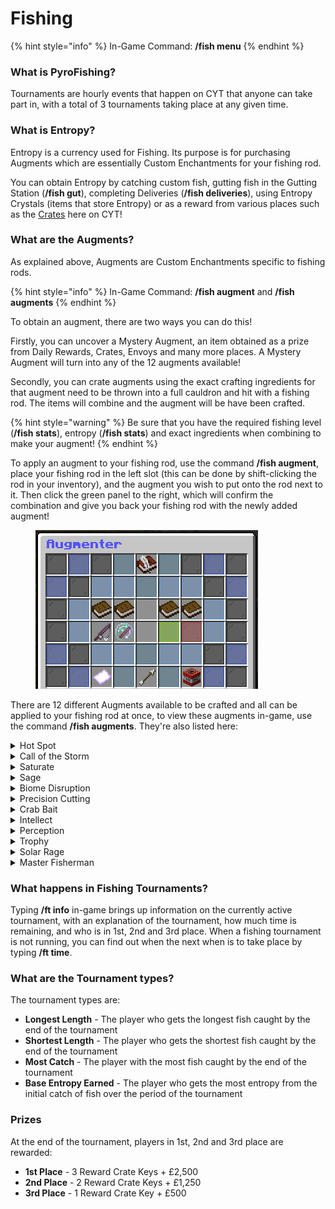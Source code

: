 # Fishing

{% hint style="info" %}
In-Game Command: **/fish menu**
{% endhint %}

### **What is PyroFishing?**

Tournaments are hourly events that happen on CYT that anyone can take part in, with a total of 3 tournaments taking place at any given time.

### What is Entropy?

Entropy is a currency used for Fishing. Its purpose is for purchasing Augments which are essentially Custom Enchantments for your fishing rod.

You can obtain Entropy by catching custom fish, gutting fish in the Gutting Station (**/fish gut**), completing Deliveries (**/fish deliveries**), using Entropy Crystals (items that store Entropy) or as a reward from various places such as the [Crates](crates.md) here on CYT!

### What are the Augments?

As explained above, Augments are Custom Enchantments specific to fishing rods.

{% hint style="info" %}
In-Game Command: **/fish augment** and **/fish augments**
{% endhint %}

To obtain an augment, there are two ways you can do this!

Firstly, you can uncover a Mystery Augment, an item obtained as a prize from Daily Rewards, Crates, Envoys and many more places. A Mystery Augment will turn into any of the 12 augments available!

Secondly,  you can crate augments using the exact crafting ingredients for that augment need to be thrown into a full cauldron and hit with a fishing rod. The items will combine and the augment will be have been crafted.

{% hint style="warning" %}
Be sure that you have the required fishing level (**/fish stats**), entropy (**/fish stats**) and exact ingredients when combining to make your augment!
{% endhint %}

To apply an augment to your fishing rod, use the command **/fish augment**, place your fishing rod in the left slot (this can be done by shift-clicking the rod in your inventory), and the augment you wish to put onto the rod next to it. Then click the green panel to the right, which will confirm the combination and give you back your fishing rod with the newly added augment!

<figure><img src="../../.gitbook/assets/image (9).png" alt=""><figcaption></figcaption></figure>

There are 12 different Augments available to be crafted and all can be applied to your fishing rod at once, to view these augments in-game, use the command **/fish augments**. They're also listed here:

<details>

<summary>Hot Spot</summary>

#### Description

Hot Spot will give you a chance to get more than one fish per catch. The higher level the augment, the higher chance to catch fish and the more fish that you will catch from one single catch.&#x20;

#### Requirements

* Required Fishing Level: **10**
* Entropy Cost: **50,000**
* Max Augment Level: **13**

#### Crafting Requirements

* 16x Glistering Melon Slice
* 32x String
* 3x Golden Apple
* 1x Oak Boat
* 4x Dolphin Tail (obtained by killing dolphins)

</details>

<details>

<summary>Call of the Storm</summary>

#### Description

Call of the Storm gives you a chance to catch more fish while it is raining. Higher the augment level, higher the chance to get more fish.

#### Requirements

* Required Fishing Level: **12**
* Entropy Cost: **40,000**
* Max Augment Level: **5**

#### Crafting Requirements

* 1x Water Bucket
* 1x Oak Boat
* 16x Cod
* 4x Lily Pad
* 4x Sponge

</details>

<details>

<summary>Saturate</summary>

#### Description

Saturate gives you a random chance to refill hunger when catching a fish. Higher the augment level, the greater chance to get fed.

#### Requirements

* Required Fishing Level: **12**
* Entropy Cost: **35,000**
* Max Augment Level: **5**

#### Crafting Requirements

* 16x Cooked Beef
* 1x Cake
* 12x Baked Potato
* 16x Cod

</details>

<details>

<summary>Sage</summary>

#### Description

Sage gives you more fishing xp towards the plugin whenever you catch a fish. Higher the augment level, the more xp you will get from catching custom fish!

#### Requirements

* Required Fishing Level: **12**
* Entropy Cost: **57,500**
* Max Augment Level: **10**

#### Crafting Requirements

* 8x Gold Block
* 16x Crab Scale (obtained by killing crabs)
* 16x Crab Claw (obtained by killing crabs)
* 3x Dolphin Tail (obtained by killing dolphins)
* 4x Gunpowder
* 16x Redstone
* 16x Sugar

</details>

<details>

<summary>Biome Disruption</summary>

#### Description

Biome Disruption gives you a chance to catch random fish from other biomes when fishing. Higher the augment level, the higher the chance.

#### Requirements

* Required Fishing Level: **16**
* Entropy Cost: **60,000**
* Max Augment Level: **3**

#### Crafting Requirements

* 16x Oak Log
* 16x Snowball
* 32x Sand
* 32x Kelp
* 1x Water Bucket
* 12x Dolphin Tail (obtained by killing dolphins)
* 20x Crab Scale (obtained by killing crabs)

</details>

<details>

<summary>Precision Cutting</summary>

#### Description

Precision Cutting gives you more entropy from gutting fish using the Gutting Station. Higher the level, the more entropy you will get overall.

#### Requirements

* Required Fishing Level: **22**
* Entropy Cost: **70,000**
* Max Augment Level: **8**

#### Crafting Requirements

* 1x Anvil
* 1x Diamond Sword
* 1x Iron Sword
* 16x Cobblestone
* 2x Emerald
* 3x Lapis Block
* 1x Water Bucket
* 1x Wither Skeleton Skull
* 6x Nautilus Shell

</details>

<details>

<summary>Crab Bait</summary>

#### Description

Crab Bait gives you a higher chance to catch crabs while fishing. Very useful to grind crab scales and crab claws for other augments.

#### Requirements

* Required Fishing Level: **25**
* Entropy Cost: **40,000**
* Max Augment Level: **5**

#### Crafting Requirements

* 1x Water Bucket
* 10x Crab Claw (obtained by killing crabs)
* 20x Crab Scale (obtained by killing crabs)
* 64x String

</details>

<details>

<summary>Intellect</summary>

#### Description

Intellect gives you more XP from catching fish. Higher the augment level, the more XP you will get from catching fish.

#### Requirements

* Required Fishing Level: **25**
* Entropy Cost: **50,000**
* Max Augment Level: **10**

#### Crafting Requirements

* 20x Lapis Block
* 8x Book
* 8x Diamond
* 8x Emerald Block
* 16x Crab Scale (obtained by killing crabs)

</details>

<details>

<summary>Perception</summary>

#### Description

Perception gives you more entropy from catching custom fish. The higher level the augment, the more entropy you will get from catching custom fish.

#### Requirements

* Required Fishing Level: **28**
* Entropy Cost: **75,000**
* Max Augment Level: **7**

#### Crafting Requirements

* 32x Grass
* 4x Glowstone
* 3x Turtle Egg
* 3x Nautilus Shell
* 10x Crab Claw(obtained by killing crabs)

</details>

<details>

<summary>Trophy</summary>

#### Description

Trophy gives you a higher chance to profit from the fish scales. The higher the augment level, the greater the chance to make money will be.

#### Requirements

* Required Fishing Level: **35**
* Entropy Cost: **60,000**
* Max Augment Level: **6**

#### Crafting Requirements

* 32x Iron Block
* 16x Gold Block
* 12x Diamond Block
* 12x Emerald Block
* 16x Squid Tentacle (obtained by killing squid)
* 1x Heart of the Sea

</details>

<details>

<summary>Solar Rage</summary>

#### Description

Solar Rage gives you more money when selling fish in the fish shop. The higher level the augment, the more money bonus you get.

#### Requirements

* Required Fishing Level: **35**
* Entropy Cost: **75,000**
* Max Augment Level: **5**

#### Crafting Requirements

* 8x Gold Block
* 5x Diamond Block
* 12x Emerald Block
* 10x Crab Claw (obtained by killing crabs)
* 10x Crab Scale (obtained by killing crabs)
* 10x Squid Tentacle (obtained by killing squid)

</details>

<details>

<summary>Master Fisherman</summary>

#### Description

Master Fisherman gives you a higher chance to catch higher tier fish. This augment is like a prestigious token than anything. Only for the best and most dedicated fishermen!

#### Requirements

* Required Fishing Level: **45**
* Entropy Cost: **1200,000**
* Max Augment Level: **20**

#### Crafting Requirements

* 1x Nether Star
* 8x Ghast Tear
* 16x Crab Claw
* 16x Crab Scale
* 8x Dolphin Tail (obtained by killing dolphins)
* 12x Squid Tentacle (obtained by killing squid)
* 2x Heart of the Sea

</details>

### **What happens in Fishing Tournaments?**

Typing **/ft info** in-game brings up information on the currently active tournament, with an explanation of the tournament, how much time is remaining, and who is in 1st, 2nd and 3rd place. When a fishing tournament is not running, you can find out when the next when is to take place by typing **/ft time**.

### **What are the Tournament types?**

The tournament types are:

* **Longest Length** - The player who gets the longest fish caught by the end of the tournament
* **Shortest Length** - The player who gets the shortest fish caught by the end of the tournament
* **Most Catch** - The player with the most fish caught by the end of the tournament
* **Base Entropy Earned** - The player who gets the most entropy from the initial catch of fish over the period of the tournament

### **Prizes**

At the end of the tournament, players in 1st, 2nd and 3rd place are rewarded:

* **1st Place** - 3 Reward Crate Keys + £2,500
* **2nd Place** - 2 Reward Crate Keys + £1,250
* **3rd Place** - 1 Reward Crate Key + £500
